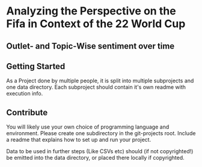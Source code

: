 # Analyzing the Perspective on the Fifa in Context of the 22 World Cup
## Outlet- and Topic-Wise sentiment over time

## Getting Started
As a Project done by multiple people, it is split into multiple subprojects and one data directory.
Each subproject should contain it's own readme with execution info.


## Contribute
You will likely use your own choice of programming language and environment. Please create one subdirectory in the git-projects root. Include a readme that explains how to set up and run your project.

Data to be used in further steps (Like CSVs etc) should (if not copyrighted!) be emitted into the data directory, or placed there locally if copyrighted.
